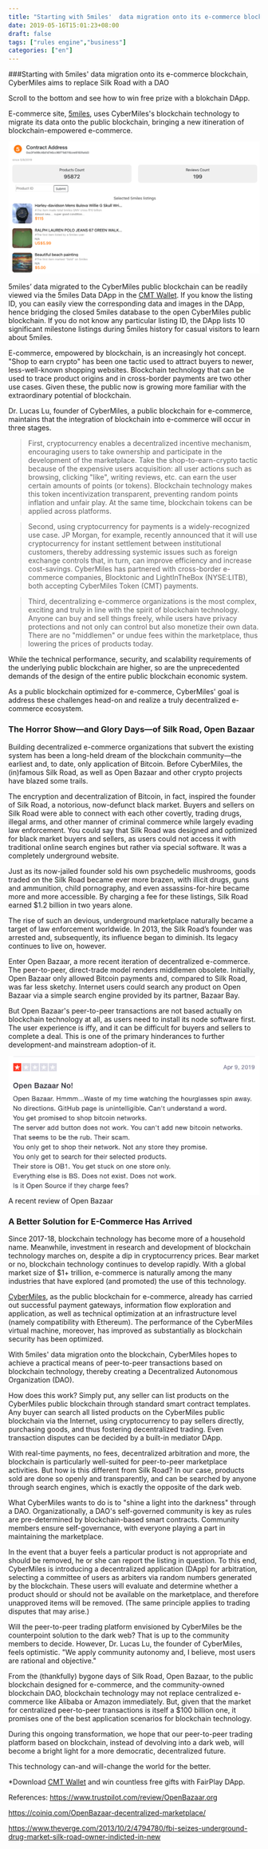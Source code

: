 ```yaml
---
title: "Starting with 5miles'  data migration onto its e-commerce blockchain, CyberMiles aims to replace Silk Road with a DAO"
date: 2019-05-16T15:01:23+08:00
draft: false
tags: ["rules engine","business"]
categories: ["en"]
---
```



###Starting with 5miles' data migration onto its e-commerce blockchain, CyberMiles aims to replace Silk Road with a DAO

Scroll to the bottom and see how to win free prize with a blokchain DApp.

E-commerce site, [5miles](www.5miles.com), uses CyberMiles's blockchain technology to migrate its data onto the public blockchain, bringing a new itineration of blockchain-empowered e-commerce. 

![](/images/20190516-ecommerce-dao-02.png)

5miles’ data migrated to the CyberMiles public blockchain can be readily viewed via the 5miles Data DApp in the [CMT Wallet](http://onelink.to/v248ze). If you know the listing ID, you can easily view the corresponding data and images in the DApp, hence bridging the closed 5miles database to the open CyberMiles public blockchain. If you do not know any particular listing ID, the DApp lists 10 significant milestone listings during 5miles history for casual visitors to learn about 5miles.

E-commerce, empowered by blockchain, is an increasingly hot concept. "Shop to earn crypto" has been one tactic used to attract buyers to newer, less-well-known shopping websites. Blockchain technology that can be used to trace product origins and in cross-border payments are two other use cases. Given these, the public now is growing more familiar with the extraordinary potential of blockchain.

Dr. Lucas Lu, founder of CyberMiles, a public blockchain for e-commerce, maintains that the integration of blockchain into e-commerce will occur in three stages.

> First, cryptocurrency enables a decentralized incentive mechanism, encouraging users to take ownership and participate in the 
development of the marketplace. Take the shop-to-earn-crypto tactic because of the expensive users acquisition: all user actions such as browsing, clicking "like", writing reviews, etc. can earn the user certain amounts of points (or tokens). Blockchain technology makes this token incentivization transparent, preventing random points inflation and unfair play. At the same time, blockchain tokens can be applied across platforms.

> Second, using cryptocurrency for payments is a widely-recognized use case. JP Morgan, for example, recently announced that it will use cryptocurrency for instant settlement between institutional customers, thereby addressing systemic issues such as foreign exchange controls that, in turn, can improve efficiency and increase cost-savings. CyberMiles has partnered with cross-border e-commerce companies, Blocktonic and LightInTheBox (NYSE:LITB), both accepting CyberMiles Token (CMT) payments.

> Third, decentralizing e-commerce organizations is the most complex, exciting and truly in line with the spirit of blockchain technology. Anyone can buy and sell things freely, while users have privacy protections and not only can control but also monetize their own data. There are no "middlemen" or undue fees within the marketplace, thus lowering the prices of products today.

While the technical performance, security, and scalability requirements of the underlying public blockchain are higher, so are the unprecedented demands of the design of the entire public blockchain economic system.

As a public blockchain optimized for e-commerce, CyberMiles' goal is address these challenges head-on and realize a truly decentralized e-commerce ecosystem.

### The Horror Show—and Glory Days—of Silk Road, Open Bazaar

Building decentralized e-commerce organizations that subvert the existing system has been a long-held dream of the blockchain community—the earliest and, to date, only application of Bitcoin. Before CyberMiles, the (in)famous Silk Road, as well as Open Bazaar and other crypto projects have blazed some trails.

The encryption and decentralization of Bitcoin, in fact, inspired the founder of Silk Road, a notorious, now-defunct black market. Buyers and sellers on Silk Road were able to connect with each other covertly, trading drugs, illegal arms, and other manner of criminal commerce while largely evading law enforcement. You could say that Silk Road was designed and optimized for black market buyers and sellers, as users could not access it with traditional online search engines but rather via special software. It was a completely underground website.

Just as its now-jailed founder sold his own psychedelic mushrooms, goods traded on the Silk Road became ever more brazen, with illicit drugs, guns and ammunition, child pornography, and even assassins-for-hire became more and more accessible. By charging a fee for these listings, Silk Road earned $1.2 billion in two years alone.

The rise of such an devious, underground marketplace naturally became a target of law enforcement worldwide. In 2013, the Silk Road’s founder was arrested and, subsequently, its influence began to diminish. Its legacy continues to live on, however.

Enter Open Bazaar, a more recent iteration of decentralized e-commerce. The peer-to-peer, direct-trade model renders middlemen obsolete. Initially, Open Bazaar only allowed Bitcoin payments and, compared to Silk Road, was far less sketchy. Internet users could search any product on Open Bazaar via a simple search engine provided by its partner, Bazaar Bay.

But Open Bazaar's peer-to-peer transactions are not based actually on blockchain technology at all, as users need to install its node software first. The user experience is iffy, and it can be difficult for buyers and sellers to complete a deal. This is one of the primary hinderances to further development-and mainstream adoption-of it.

![](/images/20190516-ecommerce-dao-01.png)
A recent review of Open Bazaar

### A Better Solution for E-Commerce Has Arrived

Since 2017-18, blockchain technology has become more of a household name. Meanwhile, investment in research and development of blockchain technology marches on, despite a dip in cryptocurrency prices. Bear market or no, blockchain technology continues to develop rapidly. With a global market size of $1+ trillion, e-commerce is naturally among the many industries that have explored (and promoted) the use of this technology.

[CyberMiles](www.cybermiles.io), as the public blockchain for e-commerce, already has carried out successful payment gateways, information flow exploration and application, as well as technical optimization at an infrastructure level (namely compatibility with Ethereum). The performance of the CyberMiles virtual machine, moreover, has improved as substantially as blockchain security has been optimized.

With 5miles' data migration onto the blockchain, CyberMiles hopes to achieve a practical means of peer-to-peer transactions based on blockchain technology, thereby creating a Decentralized Autonomous Organization (DAO).

How does this work? Simply put, any seller can list products on the CyberMiles public blockchain through standard smart contract templates. Any buyer can search all listed products on the CyberMiles public blockchain via the Internet, using cryptocurrency to pay sellers directly, purchasing goods, and thus fostering decentralized trading. Even transaction disputes can be decided by a built-in mediator DApp.

With real-time payments, no fees, decentralized arbitration and more, the blockchain is particularly well-suited for peer-to-peer marketplace activities. But how is this different from Silk Road? In our case, products sold are done so openly and transparently, and can be searched by anyone through search engines, which is exactly the opposite of the dark web.

What CyberMiles wants to do is to "shine a light into the darkness" through a DAO. Organizationally, a DAO's self-governed community is key as rules are pre-determined by blockchain-based smart contracts. Community members ensure self-governance, with everyone playing a part in maintaining the marketplace.

In the event that a buyer feels a particular product is not appropriate and should be removed, he or she can report the listing in question. To this end, CyberMiles is introducing a decentralized application (DApp) for arbitration, selecting a committee of users as arbiters via random numbers generated by the blockchain. These users will evaluate and determine whether a product should or should not be available on the marketplace, and therefore unapproved items will be removed. (The same principle applies to trading disputes that may arise.)

Will the peer-to-peer trading platform envisioned by CyberMiles be the counterpoint solution to the dark web? That is up to the community members to decide. However, Dr. Lucas Lu, the founder of CyberMiles, feels optimistic. "We apply community autonomy and, I believe, most users are rational and objective."

From the (thankfully) bygone days of Silk Road, Open Bazaar, to the public blockchain designed for e-commerce, and the community-owned blockchain DAO, blockchain technology may not replace centralized e-commerce like Alibaba or Amazon immediately. But, given that the market for centralized peer-to-peer transactions is itself a $100 billion one, it promises one of the best application scenarios for blockchain technology.

During this ongoing transformation, we hope that our peer-to-peer trading platform based on blockchain, instead of devolving into a dark web, will become a bright light for a more democratic, decentralized future.

This technology can-and will-change the world for the better.


*Download [CMT Wallet](http://onelink.to/v248ze) and win countless free gifts with FairPlay DApp.


References: https://www.trustpilot.com/review/OpenBazaar.org

https://coiniq.com/OpenBazaar-decentralized-marketplace/

https://www.theverge.com/2013/10/2/4794780/fbi-seizes-underground-drug-market-silk-road-owner-indicted-in-new
